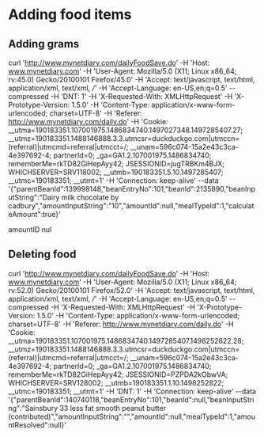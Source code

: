
# Adding food items

## Adding grams
curl 'http://www.mynetdiary.com/dailyFoodSave.do' -H 'Host: www.mynetdiary.com' -H 'User-Agent: Mozilla/5.0 (X11; Linux x86_64; rv:45.0) Gecko/20100101 Firefox/45.0' -H 'Accept: text/javascript, text/html, application/xml, text/xml, */*' -H 'Accept-Language: en-US,en;q=0.5' --compressed -H 'DNT: 1' -H 'X-Requested-With: XMLHttpRequest' -H 'X-Prototype-Version: 1.5.0' -H 'Content-Type: application/x-www-form-urlencoded; charset=UTF-8' -H 'Referer: http://www.mynetdiary.com/daily.do' -H 'Cookie: __utma=190183351.107001975.1486834740.1497027348.1497285407.27; __utmz=190183351.1488146888.3.3.utmcsr=duckduckgo.com|utmccn=(referral)|utmcmd=referral|utmcct=/; __unam=596c074-15a2e43c3ca-4e397692-4; partnerId=0; _ga=GA1.2.107001975.1486834740; rememberMe=rkTD82GiHepAyy42; JSESSIONID=jugTRBKm4BJX; WHICHSERVER=SRV118002; __utmb=190183351.5.10.1497285407; __utmc=190183351; __utmt=1' -H 'Connection: keep-alive' --data '{"parentBeanId":139998148,"beanEntryNo":101,"beanId":2135890,"beanInputString":"Dairy milk chocolate by cadbury","amountInputString":"10","amountId":null,"mealTypeId":1,"calculateAmount":true}'

amountID nul

## Deleting food

curl 'http://www.mynetdiary.com/dailyFoodSave.do' -H 'Host: www.mynetdiary.com' -H 'User-Agent: Mozilla/5.0 (X11; Linux x86_64; rv:52.0) Gecko/20100101 Firefox/52.0' -H 'Accept: text/javascript, text/html, application/xml, text/xml, */*' -H 'Accept-Language: en-US,en;q=0.5' --compressed -H 'X-Requested-With: XMLHttpRequest' -H 'X-Prototype-Version: 1.5.0' -H 'Content-Type: application/x-www-form-urlencoded; charset=UTF-8' -H 'Referer: http://www.mynetdiary.com/daily.do' -H 'Cookie: __utma=190183351.107001975.1486834740.1497285407.1498252822.28; __utmz=190183351.1488146888.3.3.utmcsr=duckduckgo.com|utmccn=(referral)|utmcmd=referral|utmcct=/; __unam=596c074-15a2e43c3ca-4e397692-4; partnerId=0; _ga=GA1.2.107001975.1486834740; rememberMe=rkTD82GiHepAyy42; JSESSIONID=PZPDA2kObwVA; WHICHSERVER=SRV128002; __utmb=190183351.1.10.1498252822; __utmc=190183351; __utmt=1' -H 'DNT: 1' -H 'Connection: keep-alive' --data '{"parentBeanId":140740118,"beanEntryNo":101,"beanId":null,"beanInputString":"Sainsbury 33 less fat smooth peanut butter (contributed)","amountInputString":"","amountId":null,"mealTypeId":1,"amountResolved":null}'

